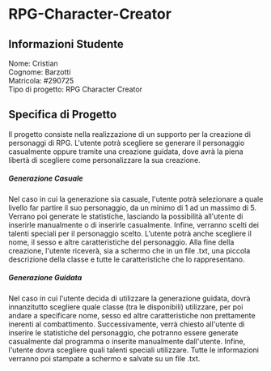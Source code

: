 # RPG-Character-Creator

## Informazioni Studente

Nome: Cristian <br>
Cognome: Barzotti <br>
Matricola: #290725 <br>
Tipo di progetto: RPG Character Creator <br>

## Specifica di Progetto

Il progetto consiste nella realizzazione di un supporto per la creazione di personaggi di RPG.
L'utente potrà scegliere se generare il personaggio casualmente oppure tramite una creazione guidata, dove avrà la piena libertà di scegliere come personalizzare la sua creazione.
##### Generazione Casuale
Nel caso in cui la generazione sia casuale, l'utente potrà selezionare a quale livello far partire il suo personaggio, da un minimo di 1 ad un massimo di 5. Verrano poi generate le statistiche, lasciando la possibilità all'utente di inserirle manualmente o di inserirle casualmente. Infine, verranno scelti dei talenti speciali per il personaggio scelto. L'utente potrà anche scegliere il nome, il sesso e altre caratteristiche del personaggio. Alla fine della creazione, l'utente riceverà, sia a schermo che in un file .txt, una piccola descrizione della classe e tutte le caratteristiche che lo rappresentano.
##### Generazione Guidata
Nel caso in cui l'utente decida di utilizzare la generazione guidata, dovrà innanzitutto scegliere quale classe (tra le disponibili) utilizzare, per poi andare a specificare nome, sesso ed altre caratteristiche non prettamente inerenti al combattimento. Successivamente, verrà chiesto all'utente di inserire le statistiche del personaggio, che potranno essere generate casualmente dal programma o inserite manualmente dall'utente. Infine, l'utente dovra scegliere quali talenti speciali utilizzare. Tutte le informazioni verranno poi stampate a schermo e salvate su un file .txt.
